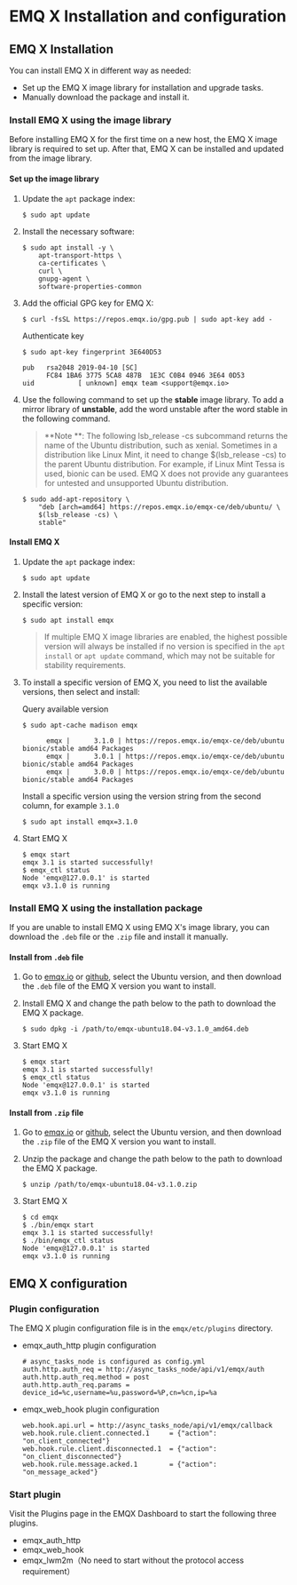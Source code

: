 # EMQ X Installation and configuration

## EMQ X Installation

You can install EMQ X in different way as needed:

-  Set up the EMQ X image library for installation and upgrade tasks.
- Manually download the package and install it.

### Install EMQ X using the image library

Before installing EMQ X for the first time on a new host, the EMQ X image library is required to set up. After that,  EMQ X can be installed and updated from the image library.

#### Set up the image library

1. Update the `apt` package index:

   ```
   $ sudo apt update
   ```

2. Install the necessary software:

   ```
   $ sudo apt install -y \
       apt-transport-https \
       ca-certificates \
       curl \
       gnupg-agent \
       software-properties-common
   ```

3. Add the official GPG key for EMQ X:

   ```
   $ curl -fsSL https://repos.emqx.io/gpg.pub | sudo apt-key add -
   ```

   Authenticate key

   ```
   $ sudo apt-key fingerprint 3E640D53
   
   pub   rsa2048 2019-04-10 [SC]
         FC84 1BA6 3775 5CA8 487B  1E3C C0B4 0946 3E64 0D53
   uid           [ unknown] emqx team <support@emqx.io>
   ```

4. Use the following command to set up the **stable** image library. To add a mirror library of **unstable**, add the word unstable after the word stable in the following command.

   > **Note **: The following lsb_release -cs subcommand returns the name of the Ubuntu distribution, such as xenial. Sometimes in a distribution like Linux Mint, it need to change $(lsb_release -cs) to the parent Ubuntu distribution. For example, if  Linux Mint Tessa is used, bionic can be used. EMQ X does not provide any guarantees for untested and unsupported Ubuntu distribution.

   ```
   $ sudo add-apt-repository \
       "deb [arch=amd64] https://repos.emqx.io/emqx-ce/deb/ubuntu/ \
       $(lsb_release -cs) \
       stable"
   ```

#### Install EMQ X 

1. Update the `apt` package index:

   ```
   $ sudo apt update
   ```

2. Install the latest version of EMQ X or go to the next step to install a specific version:

   ```
   $ sudo apt install emqx
   ```

   > If multiple EMQ X image libraries are enabled, the highest possible version will always be installed if no version is specified in the `apt install` or `apt update` command, which may not be suitable for stability requirements.

3. To install a specific version of EMQ X, you need to list the available versions, then select and install:

   Query available version

   ```
   $ sudo apt-cache madison emqx
   
         emqx |      3.1.0 | https://repos.emqx.io/emqx-ce/deb/ubuntu bionic/stable amd64 Packages
         emqx |      3.0.1 | https://repos.emqx.io/emqx-ce/deb/ubuntu bionic/stable amd64 Packages
         emqx |      3.0.0 | https://repos.emqx.io/emqx-ce/deb/ubuntu bionic/stable amd64 Packages
   ```

   Install a specific version using the version string from the second column, for example `3.1.0`

   ```
   $ sudo apt install emqx=3.1.0
   ```

4. Start EMQ X 

   ```
   $ emqx start
   emqx 3.1 is started successfully!
   $ emqx_ctl status
   Node 'emqx@127.0.0.1' is started
   emqx v3.1.0 is running
   ```

### Install EMQ X using the installation package

If you are unable to install EMQ X using EMQ X's image library, you can download the `.deb` file or the `.zip` file and install it manually.

#### Install from `.deb` file

1. Go to [emqx.io](https://www.emqx.io/downloads/emq/broker?osType=Linux) or [github](https://github.com/emqx/emqx/releases ), select the Ubuntu version, and then download the `.deb` file of the EMQ X version you want to install.

2. Install EMQ X and change the path below to the path to download the EMQ X package.

   ```
   $ sudo dpkg -i /path/to/emqx-ubuntu18.04-v3.1.0_amd64.deb
   ```

3. Start EMQ X 

   ```
   $ emqx start
   emqx 3.1 is started successfully!
   $ emqx_ctl status
   Node 'emqx@127.0.0.1' is started
   emqx v3.1.0 is running
   ```

#### Install from `.zip` file

1. Go to [emqx.io](https://www.emqx.io/downloads/emq/broker?osType=Linux) or [github](https://github.com/emqx/emqx/releases ), select the Ubuntu version, and then download the `.zip` file of the EMQ X version you want to install.

2. Unzip the package and change the path below to the path to download the EMQ X package.

   ```
   $ unzip /path/to/emqx-ubuntu18.04-v3.1.0.zip
   ```

3. Start EMQ X 

   ```
   $ cd emqx
   $ ./bin/emqx start
   emqx 3.1 is started successfully!
   $ ./bin/emqx_ctl status
   Node 'emqx@127.0.0.1' is started
   emqx v3.1.0 is running
   ```

## EMQ X configuration
### Plugin configuration

The EMQ X plugin configuration file is in the `emqx/etc/plugins` directory.

* emqx_auth_http plugin configuration

  ```
  # async_tasks_node is configured as config.yml 
  auth.http.auth_req = http://async_tasks_node/api/v1/emqx/auth
  auth.http.auth_req.method = post
  auth.http.auth_req.params = device_id=%c,username=%u,password=%P,cn=%cn,ip=%a
  ```

* emqx_web_hook plugin configuration

  ```
  web.hook.api.url = http://async_tasks_node/api/v1/emqx/callback
  web.hook.rule.client.connected.1     = {"action": "on_client_connected"}
  web.hook.rule.client.disconnected.1  = {"action": "on_client_disconnected"} 
  web.hook.rule.message.acked.1        = {"action": "on_message_acked"}
  ```

  

### Start plugin

Visit the Plugins page in the EMQX Dashboard to start the following three plugins.

* emqx_auth_http
* emqx_web_hook
* emqx_lwm2m（No need to start without the protocol access requirement）